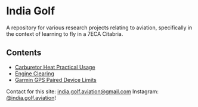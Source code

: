 # India Golf
A repository for various research projects relating to aviation, specifically in the context of learning to fly in a 7ECA Citabria.

## Contents
- [Carburetor Heat Practical Usage](carb-heat-usage.md)
- [Engine Clearing](engine-clearing.md)
- [Garmin GPS Paired Device Limits](garmin-pairing-limit.md)

Contact for this site: [india.golf.aviation@gmail.com](mailto:india.golf.aviation@gmail.com)
Instagram: [@india.golf.aviation](https://www.instagram.com/india.golf.aviation)!
